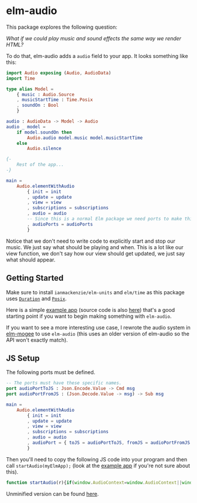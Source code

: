 # elm-audio

This package explores the following question:

*What if we could play music and sound effects the same way we render HTML?*

To do that, elm-audio adds a `audio` field to your app. It looks something like this:
```elm
import Audio exposing (Audio, AudioData)
import Time

type alias Model = 
    { music : Audio.Source
    , musicStartTime : Time.Posix
    , soundOn : Bool
    }

audio : AudioData -> Model -> Audio
audio _ model =
    if model.soundOn then
        Audio.audio model.music model.musicStartTime
    else
        Audio.silence

{-
    Rest of the app...
-}

main = 
    Audio.elementWithAudio
        { init = init
        , update = update
        , view = view
        , subscriptions = subscriptions
        , audio = audio
        -- Since this is a normal Elm package we need ports to make this all work
        , audioPorts = audioPorts
        }
```

Notice that we don't need to write code to explicitly start and stop our music.
We just say what should be playing and when.
This is a lot like our view function, we don't say how our view should get updated, we just say what should appear.

## Getting Started

Make sure to install `ianmackenzie/elm-units` and `elm/time` as this package uses [`Duration`](https://package.elm-lang.org/packages/ianmackenzie/elm-units/latest/Duration#Duration) and [`Posix`](https://package.elm-lang.org/packages/elm/time/latest/Time#Posix).

Here is a simple [example app](https://ellie-app.com/nhNQDqZSNvha1) (source code is also [here](https://github.com/MartinSStewart/elm-audio/tree/master/example)) that's a good starting point if you want to begin making something with `elm-audio`.

If you want to see a more interesting use case, I rewrote the audio system in [elm-mogee](https://github.com/MartinSStewart/elm-mogee/tree/elm-audio) to use `elm-audio` (this uses an older version of elm-audio so the API won't exactly match).

## JS Setup

The following ports must be defined.

```elm
-- The ports must have these specific names.
port audioPortToJS : Json.Encode.Value -> Cmd msg
port audioPortFromJS : (Json.Decode.Value -> msg) -> Sub msg

main = 
    Audio.elementWithAudio
        { init = init
        , update = update
        , view = view
        , subscriptions = subscriptions
        , audio = audio
        , audioPort = { toJS = audioPortToJS, fromJS = audioPortFromJS }
        }
```

Then you'll need to copy the following JS code into your program and then call `startAudio(myElmApp);` (look at the [example app](https://github.com/MartinSStewart/elm-audio/blob/master/example/index.html) if you're not sure about this).

```javascript
function startAudio(r){if(window.AudioContext=window.AudioContext||window.webkitAudioContext||!1,window.AudioContext){let d=[],c=new AudioContext,i={};async function s(o){let e;try{var t=await fetch(o.audioUrl);e=await t.arrayBuffer()}catch{return void r.ports.audioPortFromJS.send({type:0,requestId:o.requestId,error:"NetworkError"})}try{var a=await c.decodeAudioData(e),n=d.length;d.push(a),r.ports.audioPortFromJS.send({type:1,requestId:o.requestId,bufferId:n,durationInSeconds:a.length/a.sampleRate})}catch(e){r.ports.audioPortFromJS.send({type:0,requestId:o.requestId,error:e.message})}}function m(e,o){return(e-o)/1e3+c.currentTime}function p(e,o){o?(e.loopStart=o.loopStart/1e3,e.loopEnd=o.loopEnd/1e3,e.loop=!0):e.loop=!1}function f(e,l){return e.map(o=>{var t,a,n=c.createGain(),r=(n.gain.setValueAtTime(o[0].volume,0),n.gain.linearRampToValueAtTime(o[0].volume,0),m(l,l));for(let e=1;e<o.length;e++){var d=o[e-1],i=m(d.time,l),s=o[e],u=m(s.time,l);r<u&&i<=r?(d=d.volume,t=s.volume,a=((a=r)-i)/(u-i),i=Number.isFinite(a)?a*(t-d)+d:d,n.gain.setValueAtTime(i,0),n.gain.linearRampToValueAtTime(s.volume,u)):r<u?n.gain.linearRampToValueAtTime(s.volume,u):n.gain.setValueAtTime(s.volume,0)}return n})}function v(o){for(let e=1;e<o.length;e++)o[e-1].connect(o[e])}r.ports.audioPortFromJS.send({type:2,samplesPerSecond:c.sampleRate}),r.ports.audioPortToJS.subscribe(async o=>{var t=(new Date).getTime();for(let e=0;e<o.audio.length;e++){var a=o.audio[e];switch(a.action){case"stopSound":var n=i[a.nodeGroupId];delete i[a.nodeGroupId],n.nodes.sourceNode.stop(),n.nodes.sourceNode.disconnect(),n.nodes.gainNode.disconnect(),n.nodes.volumeAtGainNodes.map(e=>e.disconnect());break;case"setVolume":i[a.nodeGroupId].nodes.gainNode.gain.setValueAtTime(a.volume,0);break;case"setVolumeAt":var n=i[a.nodeGroupId],r=(n.nodes.volumeAtGainNodes.map(e=>e.disconnect()),n.nodes.gainNode.disconnect(),f(a.volumeAt,t));v([n.nodes.gainNode,...r,c.destination]),n.nodes.volumeAtGainNodes=r;break;case"setLoopConfig":p(i[a.nodeGroupId].nodes.sourceNode,a.loop);break;case"setPlaybackRate":i[a.nodeGroupId].nodes.sourceNode.playbackRate.setValueAtTime(a.playbackRate,0);break;case"startSound":r=function(o,e,t,a,n,r,d,i){var s=c.createBufferSource();if(d){var u=10+d.loopEnd/1e3-o.length/o.sampleRate;if(0<u){var u=o.getChannelData(0).length+Math.ceil(u*o.sampleRate),l=c.createBuffer(o.numberOfChannels,u,c.sampleRate);for(let e=0;e<o.numberOfChannels;e++)l.copyToChannel(o.getChannelData(e),e);s.buffer=l}else s.buffer=o}else s.buffer=o;return s.playbackRate.value=i,p(s,d),u=f(t,r),(i=c.createGain()).gain.setValueAtTime(e,0),v([s,i,...u,c.destination]),r<=a?s.start(m(a,r),n/1e3):s.start(0,(r-a)/1e3+n/1e3),{sourceNode:s,gainNode:i,volumeAtGainNodes:u}}(d[a.bufferId],a.volume,a.volumeTimelines,a.startTime,a.startAt,t,a.loop,a.playbackRate);i[a.nodeGroupId]={bufferId:a.bufferId,nodes:r}}}var e=o.audioCmds.map(s);await Promise.all(e)})}else console.log("Web audio is not supported in your browser.")}
```
Unminified version can be found [here](https://github.com/MartinSStewart/elm-audio/blob/master/src/audio.js).
